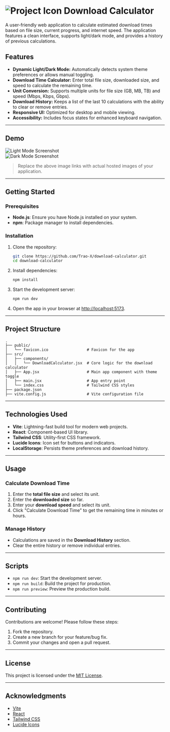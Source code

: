 # ![Project Icon](https://github.com/user-attachments/assets/023de591-8070-48c9-841c-83923fa4d07d) Download Calculator

A user-friendly web application to calculate estimated download times based on file size, current progress, and internet speed. The application features a clean interface, supports light/dark mode, and provides a history of previous calculations.

## Features

- **Dynamic Light/Dark Mode:** Automatically detects system theme preferences or allows manual toggling.
- **Download Time Calculator:** Enter total file size, downloaded size, and speed to calculate the remaining time.
- **Unit Conversion:** Supports multiple units for file size (GB, MB, TB) and speed (Mbps, Kbps, Gbps).
- **Download History:** Keeps a list of the last 10 calculations with the ability to clear or remove entries.
- **Responsive UI:** Optimized for desktop and mobile viewing.
- **Accessibility:** Includes focus states for enhanced keyboard navigation.

---

## Demo

![Light Mode Screenshot](https://example.com/light-mode-screenshot)  
![Dark Mode Screenshot](https://example.com/dark-mode-screenshot)

> Replace the above image links with actual hosted images of your application.

---

## Getting Started

### Prerequisites

- **Node.js**: Ensure you have Node.js installed on your system.
- **npm**: Package manager to install dependencies.

### Installation

1. Clone the repository:
   ```bash
   git clone https://github.com/Trao-X/download-calculator.git
   cd download-calculator
   ```

2. Install dependencies:
   ```bash
   npm install
   ```

3. Start the development server:
   ```bash
   npm run dev
   ```

4. Open the app in your browser at [http://localhost:5173](http://localhost:5173).

---

## Project Structure

```
.
├── public/
│   └── favicon.ico                 # Favicon for the app
├── src/
│   ├── components/
│   │   └── DownloadCalculator.jsx  # Core logic for the download calculator
│   ├── App.jsx                     # Main app component with theme toggle
│   ├── main.jsx                    # App entry point
│   └── index.css                   # Tailwind CSS styles
├── package.json
├── vite.config.js                  # Vite configuration file
```

---

## Technologies Used

- **Vite**: Lightning-fast build tool for modern web projects.
- **React**: Component-based UI library.
- **Tailwind CSS**: Utility-first CSS framework.
- **Lucide Icons**: Icon set for buttons and indicators.
- **LocalStorage**: Persists theme preferences and download history.

---

## Usage

### Calculate Download Time

1. Enter the **total file size** and select its unit.
2. Enter the **downloaded size** so far.
3. Enter your **download speed** and select its unit.
4. Click "Calculate Download Time" to get the remaining time in minutes or hours.

### Manage History

- Calculations are saved in the **Download History** section.
- Clear the entire history or remove individual entries.

---

## Scripts

- `npm run dev`: Start the development server.
- `npm run build`: Build the project for production.
- `npm run preview`: Preview the production build.

---

## Contributing

Contributions are welcome! Please follow these steps:

1. Fork the repository.
2. Create a new branch for your feature/bug fix.
3. Commit your changes and open a pull request.

---

## License

This project is licensed under the [MIT License](https://opensource.org/licenses/MIT).

---

## Acknowledgments

- [Vite](https://vitejs.dev/)
- [React](https://reactjs.org/)
- [Tailwind CSS](https://tailwindcss.com/)
- [Lucide Icons](https://lucide.dev/)
